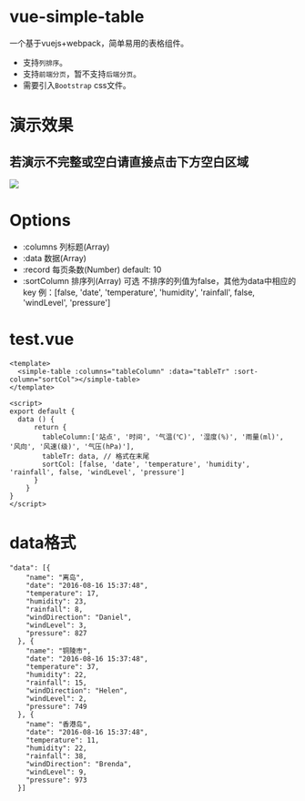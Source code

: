 # vue-simple-table

一个基于vuejs+webpack，简单易用的表格组件。

* 支持`列排序`。
* 支持`前端分页`，暂不支持`后端分页`。
* 需要引入`Bootstrap` css文件。

# 演示效果
## 若演示不完整或空白请直接点击下方空白区域

![](http://7xswnj.com1.z0.glb.clouddn.com/simple-table1.gif)


# Options
* :columns    列标题(Array)
* :data   数据(Array)
* :record   每页条数(Number)    default: 10
* :sortColumn  排序列(Array)    可选    不排序的列值为false，其他为data中相应的key 例：[false, 'date', 'temperature', 'humidity', 'rainfall', false, 'windLevel', 'pressure']

# test.vue

```
<template>
  <simple-table :columns="tableColumn" :data="tableTr" :sort-column="sortCol"></simple-table>
</template>

<script>
export default {
  data () {
      return {
        tableColumn:['站点', '时间', '气温(℃)', '湿度(%)', '雨量(ml)', '风向', '风速(级)', '气压(hPa)'],
        tableTr: data, // 格式在末尾
        sortCol: [false, 'date', 'temperature', 'humidity', 'rainfall', false, 'windLevel', 'pressure']
      }
    }
}
</script>

```

# data格式

```
"data": [{
    "name": "离岛",
    "date": "2016-08-16 15:37:48",
    "temperature": 17,
    "humidity": 23,
    "rainfall": 8,
    "windDirection": "Daniel",
    "windLevel": 3,
    "pressure": 827
  }, {
    "name": "铜陵市",
    "date": "2016-08-16 15:37:48",
    "temperature": 37,
    "humidity": 22,
    "rainfall": 15,
    "windDirection": "Helen",
    "windLevel": 2,
    "pressure": 749
  }, {
    "name": "香港岛",
    "date": "2016-08-16 15:37:48",
    "temperature": 11,
    "humidity": 22,
    "rainfall": 38,
    "windDirection": "Brenda",
    "windLevel": 9,
    "pressure": 973
  }]
```
